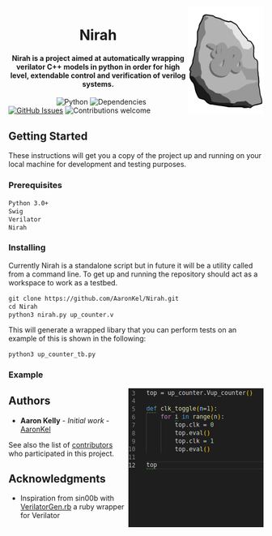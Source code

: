 <img src="https://github.com/AaronKel/Nirah/raw/master/nirah.png" alt="Nirah" width="150" align="right">
<h1 align="center">
  Nirah
</h1>

<h4 align="center">Nirah is a project aimed at automatically wrapping verilator C++ models in python in order for high level, extendable control and verification of verilog systems.</h4>

&nbsp;&nbsp;&nbsp;&nbsp;&nbsp;&nbsp;&nbsp;&nbsp;&nbsp;&nbsp;&nbsp;&nbsp;&nbsp;&nbsp;&nbsp;&nbsp;&nbsp;&nbsp;&nbsp;&nbsp;&nbsp;&nbsp;&nbsp;
![Python](https://img.shields.io/badge/python-v3.6+-blue.svg)
![Dependencies](https://img.shields.io/badge/dependencies-up%20to%20date-brightgreen.svg)
[![GitHub Issues](https://img.shields.io/github/issues/AaronKel/Nirah.svg)](https://github.com/AaronKel/Nirah/issues)
![Contributions welcome](https://img.shields.io/badge/contributions-welcome-orange.svg)

## Getting Started

These instructions will get you a copy of the project up and running on your local machine for development and testing purposes.

### Prerequisites

```
Python 3.0+
Swig
Verilator
Nirah
```

### Installing

Currently Nirah is a standalone script but in future it will be a utility called from a command line. To get up and running the repository should act as a workspace to work as a testbed.

```
git clone https://github.com/AaronKel/Nirah.git
cd Nirah
python3 nirah.py up_counter.v
```
This will generate a wrapped libary that you can perform tests on an example of this is shown in the following:

```
python3 up_counter_tb.py
```

### Example
<img src="https://raw.githubusercontent.com/AaronKel/Nirah/master/nirah_autocomplete.gif?token=AH0PRPL7tUOjMajDppD6E0fUPCxASa6eks5cNQTFwA%3D%3D" alt="Nirah" align="right">

## Authors

* **Aaron Kelly** - *Initial work* - [AaronKel](https://github.com/AaronKel)

See also the list of [contributors](https://github.com/AaronKel/nirah/contributors) who participated in this project.

## Acknowledgments

* Inspiration from sin00b with [VerilatorGen.rb](https://github.com/sin00b/VerilatorGen.rb) a ruby wrapper for Verilator
